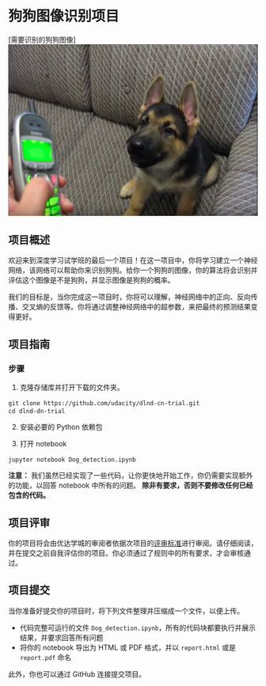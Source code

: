 # 狗狗图像识别项目
[//]: # (Image References)

[需要识别的狗狗图像]
![需要识别的狗狗图像2](images/dog2.png)


## 项目概述

欢迎来到深度学习试学班的最后一个项目！在这一项目中，你将学习建立一个神经网络，该网络可以帮助你来识别狗狗。给你一个狗狗的图像，你的算法将会识别并评估这个图像是不是狗狗，并显示图像是狗狗的概率。

我们的目标是，当你完成这一项目时，你将可以理解，神经网络中的正向、反向传播、交叉熵的反馈等。你将通过调整神经网络中的超参数，来把最终的预测结果变得更好。


## 项目指南

### 步骤

1. 克隆存储库并打开下载的文件夹。

 ```	
git clone https://github.com/udacity/dlnd-cn-trial.git
cd dlnd-dn-trial
```

2. 安装必要的 Python 依赖包


3. 打开 notebook

 ```
jupyter notebook Dog_detection.ipynb
```

__注意：__ 我们虽然已经实现了一些代码，让你更快地开始工作，你仍需要实现额外的功能，以回答 notebook 中所有的问题。
__除非有要求，否则不要修改任何已经包含的代码。__

## 项目评审

你的项目将会由优达学城的审阅者依据次项目的[评审标准](https://review.udacity.com/#!/rubrics/1080/view)进行审阅。请仔细阅读，并在提交之前自我评估你的项目。你必须通过了规则中的所有要求，才会审核通过。

## 项目提交

当你准备好提交你的项目时，将下列文件整理并压缩成一个文件，以便上传。

- 代码完整可运行的文件 `Dog_detection.ipynb`，所有的代码块都要执行并展示结果，并要求回答所有问题
- 将你的 notebook 导出为 HTML 或 PDF 格式，并以 `report.html` 或是 `report.pdf` 命名

此外，你也可以通过 GitHub 连接提交项目。
